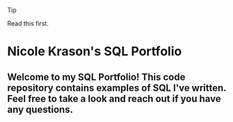> [!TIP]
> Read this first.


# Nicole Krason's SQL Portfolio

## Welcome to my SQL Portfolio! This code repository contains examples of SQL I've written. Feel free to take a look and reach out if you have any questions.
